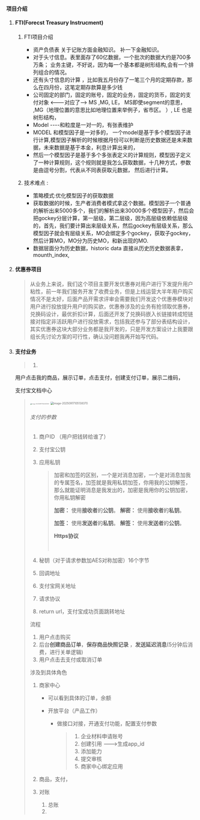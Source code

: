 #### 项目介绍

1. ####  FTI(Forecst Treasury Instrucment) 

   1. FTI项目介绍

      - 资产负债表 关于记账方面金融知识。 补一下金融知识。
      - 对于头寸信息。表里面存了60亿数据，一个批次的数据大约是700多万条；  业务主键，不好说，因为每一个基本都是树形结构,会有一个排列组合的情况。
      - 还有头寸信息的计算 ，比如我五月份存了一笔三个月的定期存款，那么在四月份，这笔定期存款算是多少钱
      - 公司固定的部门，固定的账号，固定的业务，固定的货币，固定的支付对象  <---对应了-->  MS ,MG, LE， MS即使segment的意思， ,MG（地理位置的意思比如地理位置来举例子，省市区。 ）, LE 也是树形结构，
      - Model ----和粒度是一对一的，有张表维护
      - MODEL 和模型因子是一对多的， 一个model是基于多个模型因子进行计算,模型因子解析的时候根据月份可以判断是历史数据还是未来数据，未来数据是基于本金，利息计算出来的，
      - 然后一个模型因子是基于多个多张表定义的计算规则，模型因子定义了一种计算规则，这个规则就是我怎么获取数据，十几种方式，参数是由逗号分割，代表从不同表获取元数据， 然后进行计算。

   2. 技术难点 :

      - 策略模式:优化模型因子的获取数据
      - 获取数据的时候，生产者消费者模式拿这个数据。模型因子一个普通的解析出来5000多个，我们的解析出来30000多个模型因子，然后会把gockey分层计算，第一层级，第二层级，因为高层级依赖低层级的，首先，我们要计算出来层级关系，然后gockey有层级关系，那么模型因子就会有层级关系，MO会绑定多个gockey，获取子gockey，然后计算MO，MO分为历史MO，和新出现的MO.
      - 数据层面分为历史数据，historic data 直接从历史历史数据表拿，mounth_index,

      

      

2. #### 优惠券项目

   > 从业务上来说，我们这个项目主要开发优惠券对用户进行下发提升用户粘性，前一年我们服务开发了收费业务，但是上线运营大半年用户购买情况不是太好，后面产品开需求评审会需要我们开发这个优惠券模块对用户进行投放提升用户的购买欲，优惠券涉及的业务有抢领取优惠券，兑换码设计，最优折扣计算，后面还开发了兑换码嵌入长链接转成短链接对指定非活跃用户进行投放需求，包括我还参与了部分表结构设计，其实优惠券这块大部分业务都是我开发的，只是开发方案设计上我要跟组长先讨论方案的可行性，确认没问题我再开始写代码。

3. #### 支付业务

   >  1. 
   >
   >     

   用户点击我的商品，展示订单，点击支付，创建支付订单，展示二维码，

   

   支付宝文档中心

   > <img src="https://leslieyedoc.oss-cn-shanghai.aliyuncs.com/img/20250917-104255-image-20250917104253149.png" alt="image-20250917104253149" style="zoom: 25%;" />
   >
   > <img src="https://leslieyedoc.oss-cn-shanghai.aliyuncs.com/img/20250917-105141-image-20250917105138370.png" alt="image-20250917105138370" style="zoom:50%;" />
   >
   > ###### 支付的参数
   >
   > 1. 商户ID （用户把钱转给谁了）
   >
   > 2. 支付宝公钥 
   >
   > 3. 应用私钥
   >
   >    > 加密和加签的区别，一个是对消息加密，一个是对消息加我的专属签名，加签就是我用私钥加签，你用我的公钥解签，那么就能证明消息是我发出的，加密是我用你的公钥加密，你用私钥解密
   >    >
   >    > **加密：** 使用**接收者**的**公钥**。
   >    > **解密：** 使用**接收者**的**私钥**。
   >    >
   >    > **加签：** 使用**发送者**的**私钥**。
   >    > **解签：** 使用**发送者**的**公钥**。
   >    >
   >    > **Https协议**
   >    >
   >    > ​	
   >
   > 4. 秘钥（对于请求参数加AES对称加密）16个字节
   >
   > 5. 回调地址
   >
   > 6. 支付宝网关地址
   >
   > 7. 请求协议
   >
   > 8. return url，支付宝成功页面跳转地址
   >
   > 流程
   >
   > 1. 用户点击购买
   > 2. 后台**创建商品订单**，**保存商品快照记录** ，**发送延迟消息**(5分钟后消费，进行关单逻辑)
   > 3. 用户点击去支付或取消订单
   >
   > 涉及到具体角色
   >
   >  1. 商家中心
   >
   >     - 可以看到具体的订单，余额
   >
   >     - 开放平台（产品工作）
   >
   >       - 做接口对接，开通支付功能，配置支付参数
   >
   >         > 1. 企业材料申请账号
   >         > 2. 创建引用 --->生成app_id
   >         > 3. 添加能力
   >         > 4. 提交审核
   >         > 5. 商家中心绑定应用
   >
   >  2. 商品，支付，
   >
   >  3. 对账 
   >
   >     	1. 总账
   >     	2.  
   >
   > 

   > 
   >
   > 